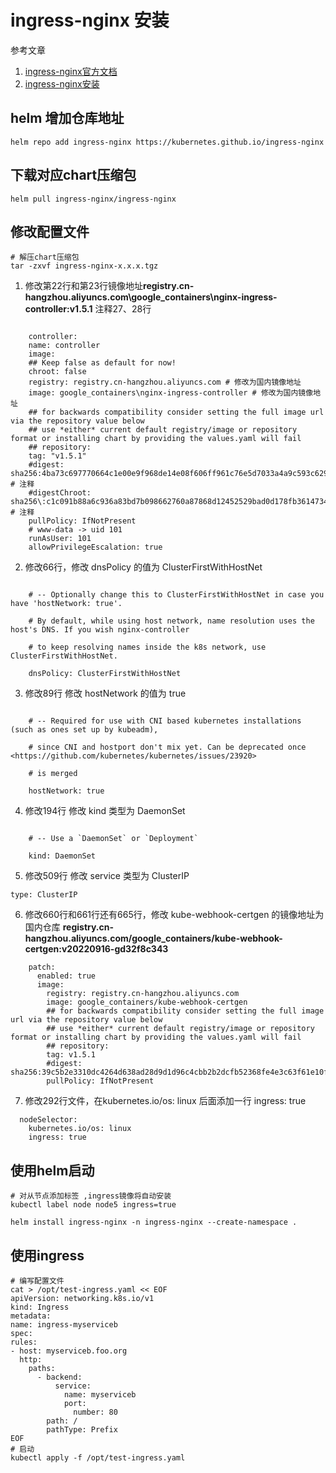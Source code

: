 # ingress-nginx 安装
参考文章
1.  [ingress-nginx官方文档](https://kubernetes.github.io/ingress-nginx/user-guide/basic-usage/)
2.  [ingress-nginx安装](https://www.cnblogs.com/tangxuliang/p/16922807.html)


## helm 增加仓库地址
```
helm repo add ingress-nginx https://kubernetes.github.io/ingress-nginx
```
## 下载对应chart压缩包
```
helm pull ingress-nginx/ingress-nginx
```
## 修改配置文件
```
# 解压chart压缩包
tar -zxvf ingress-nginx-x.x.x.tgz
```
1. 修改第22行和第23行镜像地址**registry.cn-hangzhou.aliyuncs.com\google\_containers\nginx-ingress-controller\:v1.5.1** 注释27、28行
```

    controller:
    name: controller
    image:
    ## Keep false as default for now!
    chroot: false
    registry: registry.cn-hangzhou.aliyuncs.com # 修改为国内镜像地址
    image: google_containers\nginx-ingress-controller # 修改为国内镜像地址
    ## for backwards compatibility consider setting the full image url via the repository value below
    ## use *either* current default registry/image or repository format or installing chart by providing the values.yaml will fail
    ## repository:
    tag: "v1.5.1"
    #digest: sha256:4ba73c697770664c1e00e9f968de14e08f606ff961c76e5d7033a4a9c593c629 # 注释
    #digestChroot: sha256\:c1c091b88a6c936a83bd7b098662760a87868d12452529bad0d178fb36147345 # 注释
    pullPolicy: IfNotPresent
    # www-data -> uid 101
    runAsUser: 101
    allowPrivilegeEscalation: true
```
2.  修改66行，修改 dnsPolicy 的值为 ClusterFirstWithHostNet
```

    # -- Optionally change this to ClusterFirstWithHostNet in case you have 'hostNetwork: true'.

    # By default, while using host network, name resolution uses the host's DNS. If you wish nginx-controller

    # to keep resolving names inside the k8s network, use ClusterFirstWithHostNet.

    dnsPolicy: ClusterFirstWithHostNet
```
3.  修改89行 修改 hostNetwork 的值为 true
```

    # -- Required for use with CNI based kubernetes installations (such as ones set up by kubeadm),

    # since CNI and hostport don't mix yet. Can be deprecated once <https://github.com/kubernetes/kubernetes/issues/23920>

    # is merged

    hostNetwork: true
```
4.  修改194行 修改 kind 类型为 DaemonSet
```

    # -- Use a `DaemonSet` or `Deployment`

    kind: DaemonSet
```
5.  修改509行 修改 service 类型为 ClusterIP
```
type: ClusterIP
```
6. 修改660行和661行还有665行，修改 kube-webhook-certgen 的镜像地址为国内仓库 **registry.cn-hangzhou.aliyuncs.com/google_containers/kube-webhook-certgen\:v20220916-gd32f8c343**

```
    patch:
      enabled: true
      image:
        registry: registry.cn-hangzhou.aliyuncs.com
        image: google_containers/kube-webhook-certgen
        ## for backwards compatibility consider setting the full image url via the repository value below
        ## use *either* current default registry/image or repository format or installing chart by providing the values.yaml will fail
        ## repository:
        tag: v1.5.1
        #digest: sha256:39c5b2e3310dc4264d638ad28d9d1d96c4cbb2b2dcfb52368fe4e3c63f61e10f
        pullPolicy: IfNotPresent

```
7. 修改292行文件，在kubernetes.io/os: linux 后面添加一行 ingress: true
```
  nodeSelector:
    kubernetes.io/os: linux
    ingress: true
```
## 使用helm启动
```
# 对从节点添加标签 ,ingress镜像将自动安装
kubectl label node node5 ingress=true

helm install ingress-nginx -n ingress-nginx --create-namespace .
```
## 使用ingress
```
# 编写配置文件
cat > /opt/test-ingress.yaml << EOF
apiVersion: networking.k8s.io/v1
kind: Ingress
metadata:
name: ingress-myserviceb
spec:
rules:
- host: myserviceb.foo.org
  http:
	paths:
	  - backend:
		  service:
			name: myserviceb
			port:
			  number: 80
		path: /
		pathType: Prefix
EOF
# 启动
kubectl apply -f /opt/test-ingress.yaml
```